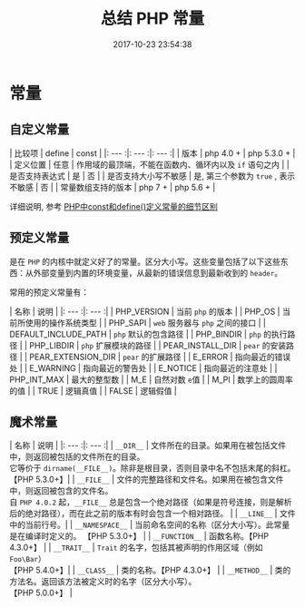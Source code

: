 ﻿---
title: 总结 PHP 常量
date: 2017-10-23 23:54:38
description: 总结 PHP 常量的知识点
tags:
categories:
- PHP
---

# 常量

## 自定义常量

| 比较项 | define | const |
|: --- :|: --- :|: --- :|
| 版本 | php 4.0 + | php 5.3.0 + |
| 定义位置 | 任意 | 作用域的最顶端，不能在函数内、循环内以及 `if` 语句之内 |
| 是否支持表达式 | 是 | 否 |
| 是否支持大小写不敏感 | 是, 第三个参数为 `true` , 表示不敏感 | 否 |
| 常量数组支持的版本 | php 7 + | php 5.6 + |

详细说明, 参考 [PHP中const和define()定义常量的细节区别 ](http://blog.csdn.net/cscrazybing/article/details/46989749)


## 预定义常量
是在 `PHP` 的内核中就定义好了的常量。区分大小写。这些变量包括了以下这些东西：从外部变量到内置的环境变量，从最新的错误信息到最新收到的 `header`。

常用的预定义常量有：

| 名称 | 说明 |
|: --- :|: --- :|
| PHP_VERSION | 当前 `php` 的版本 |
| PHP_OS | 当前所使用的操作系统类型 |
| PHP_SAPI | `web` 服务器与 `php` 之间的接口 |
| DEFAULT_INCLUDE_PATH | `php` 默认的包含路径 |
| PHP_BINDIR | `php` 的执行路径 |
| PHP_LIBDIR | `php` 扩展模块的路径 |
| PEAR_INSTALL_DIR | `pear` 的安装路径 |
| PEAR_EXTENSION_DIR | `pear` 的扩展路径 |
| E_ERROR |  指向最近的错误处 |
| E_WARNING |  指向最近的警告处 |
| E_NOTICE |  指向最近的注意处 |
| PHP_INT_MAX | 最大的整型数 |
| M_E | 自然对数 `e`值 |
| M_PI | 数学上的圆周率的值 |
| TRUE | 逻辑真值 |
| FALSE | 逻辑假值 |

## 魔术常量
| 名称 | 说明 |
|: --- :|: --- :|
| `__DIR__` | 文件所在的目录。如果用在被包括文件中，则返回被包括的文件所在的目录。<br/>它等价于 `dirname(__FILE__)`。除非是根目录，否则目录中名不包括末尾的斜杠。  【PHP 5.3.0+】|
| `__FILE__` | 文件的完整路径和文件名。如果用在被包含文件中，则返回被包含的文件名。<br/>自 `PHP 4.0.2` 起，`__FILE__` 总是包含一个绝对路径（如果是符号连接，则是解析后的绝对路径），而在此之前的版本有时会包含一个相对路径。  |
| `__LINE__` | 文件中的当前行号。|
| `__NAMESPACE__` | 当前命名空间的名称（区分大小写）。此常量是在编译时定义的。 【PHP 5.3.0+】 |
| `__FUNCTION__` | 函数名称。【PHP 4.3.0+】 |
| `__TRAIT__` | `Trait` 的名字，包括其被声明的作用区域（例如 `Foo\Bar`）<br/>【PHP 5.4.0+】|
| `__CLASS__` | 类的名称。【PHP 4.3.0+】  |
| `__METHOD__` | 类的方法名。返回该方法被定义时的名字（区分大小写）。 <br/>【PHP 5.0.0+】 |
